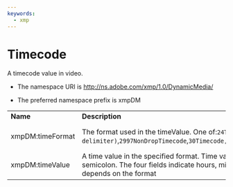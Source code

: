 ```yaml
---
keywords:
  - xmp
---
```


# Timecode

A timecode value in video.

- The namespace URI is http://ns.adobe.com/xmp/1.0/DynamicMedia/

- The preferred namespace prefix is xmpDM

|    |           |    |
|----|-----------|----|
|**Name**|**Description**|**Type**|
|xmpDM:timeFormat|The format used in the timeValue. One of:`24Timecode`,`25Timecode`,`2997DropTimecode (semicolon delimiter)`,`2997NonDropTimecode`,`30Timecode,50Timecode`,`5994DropTimecode`,`5994NonDropTimecode`,`60Timecode,23976Timecode`  |Closed Choice of [Text](./CoreProperties.md#text)|
|xmpDM:timeValue|A time value in the specified format. Time values use a colon delimiter in all formats except 2997drop, which uses a semicolon. The four fields indicate hours, minutes,seconds, and frames: **hh:mm:ss:ff**.The actual duration in seconds depends on the format  |[Text](./CoreProperties.md#text)|
